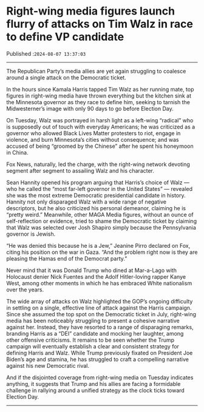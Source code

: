 # Right-wing media figures launch flurry of attacks on Tim Walz in race to define VP candidate

Published :`2024-08-07 13:37:03`

---

The Republican Party’s media allies are yet again struggling to coalesce around a single attack on the Democratic ticket.

In the hours since Kamala Harris tapped Tim Walz as her running mate, top figures in right-wing media have thrown everything but the kitchen sink at the Minnesota governor as they race to define him, seeking to tarnish the Midwesterner’s image with only 90 days to go before Election Day.

On Tuesday, Walz was portrayed in harsh light as a left-wing “radical” who is supposedly out of touch with everyday Americans; he was criticized as a governor who allowed Black Lives Matter protesters to riot, engage in violence, and burn Minnesota’s cities without consequence; and was accused of being “groomed by the Chinese” after he spent his honeymoon in China.

Fox News, naturally, led the charge, with the right-wing network devoting segment after segment to assailing Walz and his character.

Sean Hannity opened his program arguing that Harris’s choice of Walz — who he called the “most far-left governor in the United States” — revealed she was the most extreme Democratic presidential candidate in history. Hannity not only disparaged Walz with a wide range of negative descriptors, but he also criticized his personal demeanor, claiming he is “pretty weird.”  Meanwhile, other MAGA Media figures, without an ounce of self-reflection or evidence, tried to shame the Democratic ticket by claiming that Walz was selected over Josh Shapiro simply because the Pennsylvania governor is Jewish.

“He was denied this because he is a Jew,” Jeanine Pirro declared on Fox, citing his position on the war in Gaza. “And the problem right now is they are pleasing the Hamas end of the Democrat party.”

Never mind that it was Donald Trump who dined at Mar-a-Lago with Holocaust denier Nick Fuentes and the Adolf Hitler-loving rapper Kanye West, among other moments in which he has embraced White nationalism over the years.

The wide array of attacks on Walz highlighted the GOP’s ongoing difficulty in settling on a single, effective line of attack against the Harris campaign. Since she assumed the top spot on the Democratic ticket in July, right-wing media has been noticeably struggling to present a cohesive narrative against her. Instead, they have resorted to a range of disparaging remarks, branding Harris as a “DEI” candidate and mocking her laughter, among other offensive criticisms. It remains to be seen whether the Trump campaign will eventually establish a clear and consistent strategy for defining Harris and Walz. While Trump previously fixated on President Joe Biden’s age and stamina, he has struggled to craft a compelling narrative against his new Democratic rival.

And if the disjointed coverage from right-wing media on Tuesday indicates anything, it suggests that Trump and his allies are facing a formidable challenge in rallying around a unified strategy as the clock ticks toward Election Day.

---

